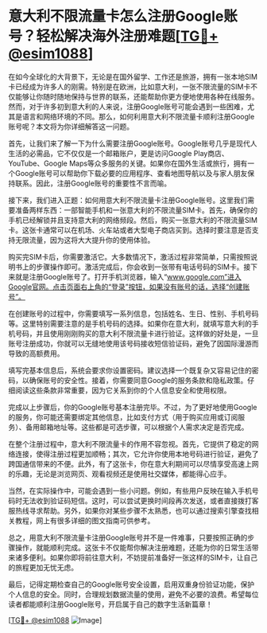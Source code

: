 # 意大利不限流量卡怎么注册Google账号？轻松解决海外注册难题[[TG💪+ @esim1088](https://t.me/s/esim1088)]

在如今全球化的大背景下，无论是在国外留学、工作还是旅游，拥有一张本地SIM卡已经成为许多人的刚需。特别是在欧洲，比如意大利，一张不限流量的SIM卡不仅能够让你随时随地保持与世界的联系，还能帮助你更方便地使用各种在线服务。然而，对于许多初到意大利的人来说，注册Google账号可能会遇到一些困难，尤其是语言和网络环境的不同。那么，如何利用意大利不限流量卡顺利注册Google账号呢？本文将为你详细解答这一问题。

首先，让我们来了解一下为什么需要注册Google账号。Google账号几乎是现代人生活的必需品，它不仅仅是一个邮箱账户，更是访问Google Play商店、YouTube、Google Maps等众多服务的关键。如果你在国外生活或旅行，拥有一个Google账号可以帮助你下载必要的应用程序、查看地图导航以及与家人朋友保持联系。因此，注册Google账号的重要性不言而喻。

接下来，我们进入正题：如何用意大利不限流量卡注册Google账号。这里我们需要准备两样东西：一部智能手机和一张意大利的不限流量SIM卡。首先，确保你的手机已经解锁并且支持意大利的网络频段。然后，购买一张意大利的不限流量SIM卡。这张卡通常可以在机场、火车站或者大型电子商店买到。选择时要注意是否支持无限流量，因为这将大大提升你的使用体验。

购买完SIM卡后，你需要激活它。大多数情况下，激活过程非常简单，只需按照说明书上的步骤操作即可。激活完成后，你会收到一张带有电话号码的SIM卡。接下来就是注册Google账号了。打开手机浏览器，输入“www.google.com”进入Google官网。点击页面右上角的“登录”按钮，如果没有账号的话，选择“创建账号”。

在创建账号的过程中，你需要填写一系列信息，包括姓名、生日、性别、手机号码等。这里特别需要注意的是手机号码的选择。如果你在意大利，就填写意大利的手机号码，并且使用刚刚购买的意大利不限流量卡进行验证。这样做的好处是，一旦账号注册成功，你就可以无缝地使用该号码接收短信验证码，避免了因国际漫游而导致的高额费用。

填写完基本信息后，系统会要求你设置密码。建议选择一个既复杂又容易记住的密码，以确保账号的安全性。接着，你需要同意Google的服务条款和隐私政策。仔细阅读这些条款非常重要，因为它关系到你的个人信息安全和使用权限。

完成以上步骤后，你的Google账号基本注册完毕。不过，为了更好地使用Google的服务，你可能还需要绑定其他信息，比如支付方式（用于购买应用或订阅服务）、备用邮箱地址等。这些都是可选步骤，可以根据个人需求决定是否完成。

在整个注册过程中，意大利不限流量卡的作用不容忽视。首先，它提供了稳定的网络连接，使得注册过程更加顺畅；其次，它允许你使用本地号码进行验证，避免了跨国通信带来的不便。此外，有了这张卡，你在意大利期间可以尽情享受高速上网的乐趣，无论是浏览网页、观看视频还是使用社交媒体，都能得心应手。

当然，在实际操作中，可能会遇到一些小问题。例如，有些用户反映在输入手机号码时无法收到验证码短信。这时，可以尝试更换时间段再次发送，或者直接拨打客服热线寻求帮助。另外，如果你对某些步骤不太熟悉，也可以通过搜索引擎查找相关教程，网上有很多详细的图文指南可供参考。

总之，用意大利不限流量卡注册Google账号并不是一件难事，只要按照正确的步骤操作，就能顺利完成。这张卡不仅能帮你解决注册难题，还能为你的日常生活带来诸多便利。如果你即将前往意大利，不妨提前准备好一张这样的SIM卡，让自己的旅程更加无忧无虑。

最后，记得定期检查自己的Google账号安全设置，启用双重身份验证功能，保护个人信息的安全。同时，合理规划数据流量的使用，避免不必要的浪费。希望每位读者都能顺利注册Google账号，开启属于自己的数字生活新篇章！

[[TG💪+ @esim1088](https://t.me/s/esim1088) ![Image](https://i.postimg.cc/4NQfJmqS/Snipaste-2025-05-13-00-14-12.png)]